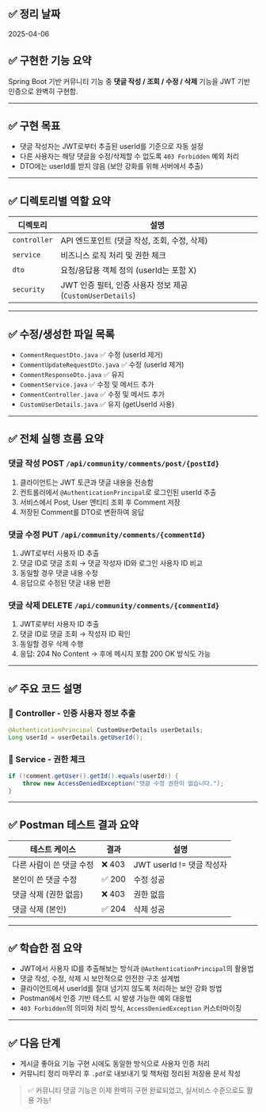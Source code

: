 ## ✅ 정리 날짜
2025-04-06

## ✅ 구현한 기능 요약
Spring Boot 기반 커뮤니티 기능 중 **댓글 작성 / 조회 / 수정 / 삭제** 기능을 JWT 기반 인증으로 완벽히 구현함.

---

## ✅ 구현 목표
- 댓글 작성자는 JWT로부터 추출된 userId를 기준으로 자동 설정
- 다른 사용자는 해당 댓글을 수정/삭제할 수 없도록 `403 Forbidden` 예외 처리
- DTO에는 userId를 받지 않음 (보안 강화를 위해 서버에서 추출)

---

## ✅ 디렉토리별 역할 요약
| 디렉토리 | 설명 |
|----------|------|
| `controller` | API 엔드포인트 (댓글 작성, 조회, 수정, 삭제) |
| `service` | 비즈니스 로직 처리 및 권한 체크 |
| `dto` | 요청/응답용 객체 정의 (userId는 포함 X) |
| `security` | JWT 인증 필터, 인증 사용자 정보 제공 (`CustomUserDetails`) |

---

## ✅ 수정/생성한 파일 목록
- `CommentRequestDto.java` ✅ 수정 (userId 제거)
- `CommentUpdateRequestDto.java` ✅ 수정 (userId 제거)
- `CommentResponseDto.java` ✅ 유지
- `CommentService.java` ✅ 수정 및 메서드 추가
- `CommentController.java` ✅ 수정 및 메서드 추가
- `CustomUserDetails.java` ✅ 유지 (getUserId 사용)

---

## ✅ 전체 실행 흐름 요약

### 댓글 작성 POST `/api/community/comments/post/{postId}`
1. 클라이언트는 JWT 토큰과 댓글 내용을 전송함
2. 컨트롤러에서 `@AuthenticationPrincipal`로 로그인된 userId 추출
3. 서비스에서 Post, User 엔티티 조회 후 Comment 저장
4. 저장된 Comment를 DTO로 변환하여 응답

### 댓글 수정 PUT `/api/community/comments/{commentId}`
1. JWT로부터 사용자 ID 추출
2. 댓글 ID로 댓글 조회 → 댓글 작성자 ID와 로그인 사용자 ID 비교
3. 동일할 경우 댓글 내용 수정
4. 응답으로 수정된 댓글 내용 반환

### 댓글 삭제 DELETE `/api/community/comments/{commentId}`
1. JWT로부터 사용자 ID 추출
2. 댓글 ID로 댓글 조회 → 작성자 ID 확인
3. 동일할 경우 삭제 수행
4. 응답: 204 No Content → 후에 메시지 포함 200 OK 방식도 가능

---

## ✅ 주요 코드 설명

### 🧩 Controller - 인증 사용자 정보 추출
```java
@AuthenticationPrincipal CustomUserDetails userDetails;
Long userId = userDetails.getUserId();
```

### 🧩 Service - 권한 체크
```java
if (!comment.getUser().getId().equals(userId)) {
    throw new AccessDeniedException("댓글 수정 권한이 없습니다.");
}
```

---

## ✅ Postman 테스트 결과 요약

| 테스트 케이스 | 결과 | 설명 |
|------------------|--------|------|
| 다른 사람이 쓴 댓글 수정 | ❌ 403 | JWT userId != 댓글 작성자 |
| 본인이 쓴 댓글 수정 | ✅ 200 | 수정 성공 |
| 댓글 삭제 (권한 없음) | ❌ 403 | 권한 없음 |
| 댓글 삭제 (본인) | ✅ 204 | 삭제 성공 |

---

## ✅ 학습한 점 요약
- JWT에서 사용자 ID를 추출해보는 방식과 `@AuthenticationPrincipal`의 활용법
- 댓글 작성, 수정, 삭제 시 보안적으로 안전한 구조 설계법
- 클라이언트에서 userId를 절대 넘기지 않도록 처리하는 보안 강화 방법
- Postman에서 인증 기반 테스트 시 발생 가능한 예외 대응법
- `403 Forbidden`의 의미와 처리 방식, `AccessDeniedException` 커스터마이징

---

## ✅ 다음 단계
- 게시글 좋아요 기능 구현 시에도 동일한 방식으로 사용자 인증 처리
- 커뮤니티 정리 마무리 후 `.pdf`로 내보내기 및 책처럼 정리된 저장용 문서 작성

> ✅ 커뮤니티 댓글 기능은 이제 완벽히 구현 완료되었고, 실서비스 수준으로도 활용 가능!